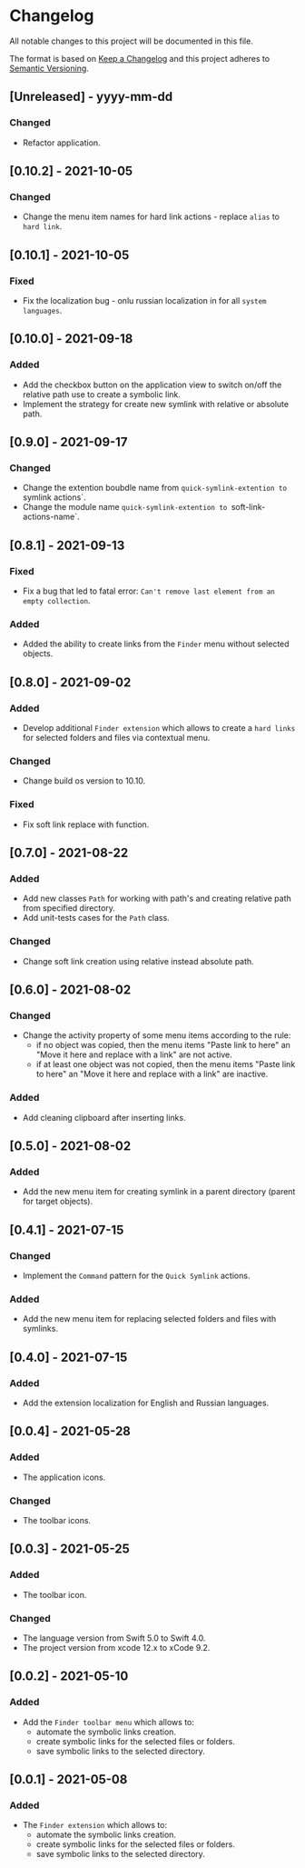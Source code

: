 # Changelog

All notable changes to this project will be documented in this file.

The format is based on [Keep a Changelog](http://keepachangelog.com/) and this project adheres to [Semantic Versioning](http://semver.org/).

## [Unreleased] - yyyy-mm-dd

### Changed

- Refactor application.

## [0.10.2] - 2021-10-05

### Changed

- Change the menu item names for hard link actions - replace `alias` to `hard link`.

## [0.10.1] - 2021-10-05

### Fixed

- Fix the localization bug - onlu russian localization in for all `system languages`.

## [0.10.0] - 2021-09-18

### Added

- Add the checkbox button on the application view to switch on/off the relative path use to create a symbolic link.
- Implement the strategy for create new symlink with relative or absolute path.

## [0.9.0] - 2021-09-17

### Changed

- Change the extention boubdle name from `quick-symlink-extention to `symlink actions`.
- Change the module name `quick-symlink-extention to `soft-link-actions-name`.

## [0.8.1] - 2021-09-13

### Fixed

- Fix a bug that led to fatal error: `Can't remove last element from an empty collection`.

### Added

- Added the ability to create links from the `Finder` menu without selected objects.

## [0.8.0] - 2021-09-02

### Added

- Develop additional `Finder extension`  which allows to create a `hard links` for selected folders and files via contextual menu.

### Changed

- Change build os version to 10.10.

### Fixed

- Fix soft link replace with function.

## [0.7.0] - 2021-08-22

### Added

- Add new classes `Path` for working with path's and creating relative path from specified directory.
- Add unit-tests cases for the `Path` class.

### Changed

- Change soft link creation using relative instead absolute path.

## [0.6.0] - 2021-08-02

### Changed

- Change the activity property of some menu items according to the rule:
	- if no object was copied, then the menu items "Paste link to here" an "Move it here and replace with a link"  are not active.
	- if at least one object was not copied, then the menu items  "Paste link to here" an "Move it here and replace with a link" are inactive.

### Added

- Add cleaning clipboard after inserting links.

## [0.5.0] - 2021-08-02

### Added

- Add the new menu item for creating symlink in a parent directory (parent for target objects).

## [0.4.1] - 2021-07-15

### Changed

- Implement the  `Command` pattern for the `Quick Symlink` actions.

### Added

- Add the new menu item for replacing selected folders and files with symlinks.

## [0.4.0] - 2021-07-15

### Added

- Add the extension localization for English and Russian languages.

## [0.0.4] - 2021-05-28

### Added

- The application icons.

### Changed

- The toolbar icons.

## [0.0.3] - 2021-05-25

### Added

- The toolbar icon.

### Changed

- The language version from Swift 5.0 to Swift 4.0.
- The project version from xcode 12.x to xCode 9.2.

## [0.0.2] - 2021-05-10

### Added

- Add the `Finder toolbar menu`  which allows to:
  - automate the symbolic links creation.
  - create symbolic links for the selected files or folders.
  - save symbolic links to the selected directory.

## [0.0.1] - 2021-05-08

### Added

- The `Finder extension`  which allows to:
  - automate the symbolic links creation.
  - create symbolic links for the selected files or folders.
  - save symbolic links to the selected directory.